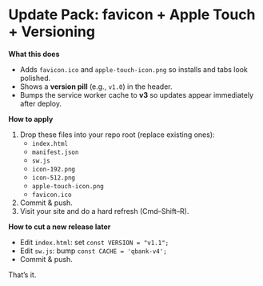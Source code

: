 # Update Pack: favicon + Apple Touch + Versioning

**What this does**
- Adds `favicon.ico` and `apple-touch-icon.png` so installs and tabs look polished.
- Shows a **version pill** (e.g., `v1.0`) in the header.
- Bumps the service worker cache to **v3** so updates appear immediately after deploy.

**How to apply**
1. Drop these files into your repo root (replace existing ones):
   - `index.html`
   - `manifest.json`
   - `sw.js`
   - `icon-192.png`
   - `icon-512.png`
   - `apple-touch-icon.png`
   - `favicon.ico`
2. Commit & push.
3. Visit your site and do a hard refresh (Cmd–Shift–R).

**How to cut a new release later**
- Edit `index.html`: set `const VERSION = "v1.1";`
- Edit `sw.js`: bump `const CACHE = 'qbank-v4';`
- Commit & push.

That’s it.
